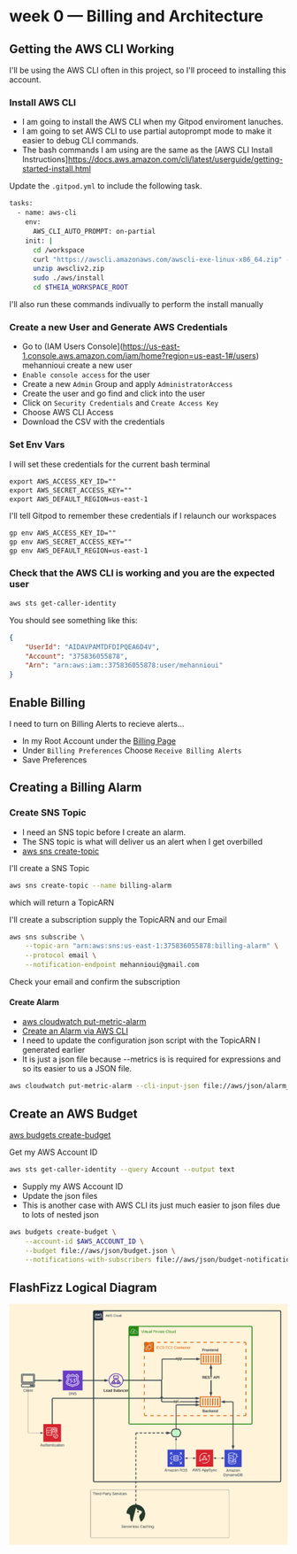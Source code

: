 # week 0 — Billing and Architecture


## Getting the AWS CLI Working

I'll be using the AWS CLI often in this project,
so I'll proceed to installing this account.


### Install AWS CLI

- I am going to install the AWS CLI when my Gitpod enviroment lanuches.
- I am going to set AWS CLI to use partial autoprompt mode to make it easier to debug CLI commands.
- The bash commands I am using are the same as the [AWS CLI Install Instructions]https://docs.aws.amazon.com/cli/latest/userguide/getting-started-install.html


Update the `.gitpod.yml` to include the following task.

```sh
tasks:
  - name: aws-cli
    env:
      AWS_CLI_AUTO_PROMPT: on-partial
    init: |
      cd /workspace
      curl "https://awscli.amazonaws.com/awscli-exe-linux-x86_64.zip" -o "awscliv2.zip"
      unzip awscliv2.zip
      sudo ./aws/install
      cd $THEIA_WORKSPACE_ROOT
```

I'll also run these commands indivually to perform the install manually

### Create a new User and Generate AWS Credentials

- Go to (IAM Users Console](https://us-east-1.console.aws.amazon.com/iam/home?region=us-east-1#/users) mehannioui create a new user
- `Enable console access` for the user
- Create a new `Admin` Group and apply `AdministratorAccess`
- Create the user and go find and click into the user
- Click on `Security Credentials` and `Create Access Key`
- Choose AWS CLI Access
- Download the CSV with the credentials

### Set Env Vars

I will set these credentials for the current bash terminal
```
export AWS_ACCESS_KEY_ID=""
export AWS_SECRET_ACCESS_KEY=""
export AWS_DEFAULT_REGION=us-east-1
```

I'll tell Gitpod to remember these credentials if I relaunch our workspaces
```
gp env AWS_ACCESS_KEY_ID=""
gp env AWS_SECRET_ACCESS_KEY=""
gp env AWS_DEFAULT_REGION=us-east-1
```

### Check that the AWS CLI is working and you are the expected user

```sh
aws sts get-caller-identity
```

You should see something like this:
```json
{
    "UserId": "AIDAVPAMTDFDIPQEA6D4V",
    "Account": "375836055878",
    "Arn": "arn:aws:iam::375836055878:user/mehannioui"
}
```

## Enable Billing 

I need to turn on Billing Alerts to recieve alerts...


- In my Root Account under the [Billing Page](https://console.aws.amazon.com/billing/)
- Under `Billing Preferences` Choose `Receive Billing Alerts`
- Save Preferences


## Creating a Billing Alarm

### Create SNS Topic

- I need an SNS topic before I create an alarm.
- The SNS topic is what will deliver us an alert when I get overbilled
- [aws sns create-topic](https://docs.aws.amazon.com/cli/latest/reference/sns/create-topic.html)

I'll create a SNS Topic
```sh
aws sns create-topic --name billing-alarm
```
which will return a TopicARN

I'll create a subscription supply the TopicARN and our Email
```sh
aws sns subscribe \
    --topic-arn "arn:aws:sns:us-east-1:375836055878:billing-alarm" \
    --protocol email \
    --notification-endpoint mehannioui@gmail.com
```

Check your email and confirm the subscription

#### Create Alarm

- [aws cloudwatch put-metric-alarm](https://docs.aws.amazon.com/cli/latest/reference/cloudwatch/put-metric-alarm.html)
- [Create an Alarm via AWS CLI](https://aws.amazon.com/premiumsupport/knowledge-center/cloudwatch-estimatedcharges-alarm/)
- I need to update the configuration json script with the TopicARN I generated earlier
- It is just a json file because --metrics is is required for expressions and so its easier to us a JSON file.

```sh
aws cloudwatch put-metric-alarm --cli-input-json file://aws/json/alarm_config.json
```

## Create an AWS Budget

[aws budgets create-budget](https://docs.aws.amazon.com/cli/latest/reference/budgets/create-budget.html)

Get my AWS Account ID
```sh
aws sts get-caller-identity --query Account --output text
```

- Supply my AWS Account ID
- Update the json files
- This is another case with AWS CLI its just much easier to json files due to lots of nested json

```sh
aws budgets create-budget \
    --account-id $AWS_ACCOUNT_ID \
    --budget file://aws/json/budget.json \
    --notifications-with-subscribers file://aws/json/budget-notifications-with-subscribers.json
```

## FlashFizz Logical Diagram
![FlashFizz-Logical-Diagram](./_docs/assests/FlashFizz-Logical-Diagram.png)
